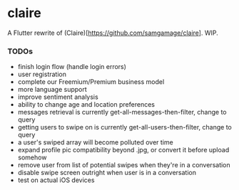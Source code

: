 # claire

A Flutter rewrite of (Claire)[https://github.com/samgamage/claire]. WIP.

### TODOs
* finish login flow (handle login errors)
* user registration
* complete our Freemium/Premium business model
* more language support
* improve sentiment analysis
* ability to change age and location preferences
* messages retrieval is currently get-all-messages-then-filter, change to query
* getting users to swipe on is currently get-all-users-then-filter, change to query
* a user's swiped array will become polluted over time
* expand profile pic compatibility beyond .jpg, or convert it before upload somehow
* remove user from list of potential swipes when they're in a conversation
* disable swipe screen outright when user is in a conversation
* test on actual iOS devices
